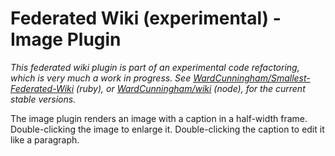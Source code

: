 # Federated Wiki (experimental) - Image Plugin

*This federated wiki plugin is part of an experimental code refactoring, which is very much a work in progress. See [WardCunningham/Smallest-Federated-Wiki](https://github.com/WardCunningham/Smallest-Federated-Wiki) (ruby), or [WardCunningham/wiki](https://github.com/WardCunningham/wiki) (node), for the current stable versions.*

The image plugin renders an image with a caption in a half-width frame. Double-clicking the image to enlarge it. Double-clicking the caption to edit it like a paragraph.
